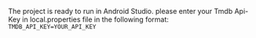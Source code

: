 The project is ready to run in Android Studio.
please enter your Tmdb Api-Key in local.properties file
in the following format:
`TMDB_API_KEY=YOUR_API_KEY`
